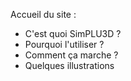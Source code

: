Accueil du site :
- C'est quoi SimPLU3D ?
- Pourquoi l'utiliser ?
- Comment ça marche ?
- Quelques illustrations
